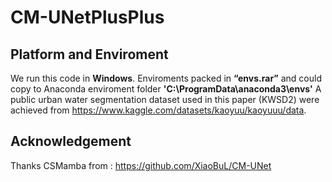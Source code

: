 # CM-UNetPlusPlus
## Platform and Enviroment
We run this code in **Windows**.
Enviroments packed in **“envs.rar”** and could copy to Anaconda enviroment folder **'C:\ProgramData\anaconda3\envs\'**
A public urban water segmentation dataset used in this paper (KWSD2) were achieved from https://www.kaggle.com/datasets/kaoyuu/kaoyuuu/data.

## Acknowledgement
Thanks CSMamba from : https://github.com/XiaoBuL/CM-UNet
